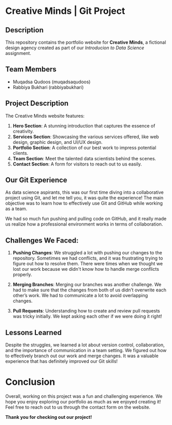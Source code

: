 # Creative Minds | Git Project

## Description

This repository contains the portfolio website for **Creative Minds**, a fictional design agency created as part of our *Introducion to Data Science* assignment.

## Team Members

- Muqadsa Qudoos (muqadsaqudoos)
- Rabbiya Bukhari (rabbiyabukhari)

## Project Description

The Creative Minds website features:

1. **Hero Section**: A stunning introduction that captures the essence of creativity.
2. **Services Section**: Showcasing the various services offered, like web design, graphic design, and UI/UX design.
3. **Portfolio Section**: A collection of our best work to impress potential clients.
4. **Team Section**: Meet the talented data scientists behind the scenes.
5. **Contact Section**: A form for visitors to reach out to us easily.

## Our Git Experience

As data science aspirants, this was our first time diving into a collaborative project using Git, and let me tell you, it was quite the experience! The main objective was to learn how to effectively use Git and GitHub while working as a team. 

We had so much fun pushing and pulling code on GitHub, and it really made us realize how a professional environment works in terms of collaboration. 

## Challenges We Faced:

1. **Pushing Changes**: We struggled a lot with pushing our changes to the repository. Sometimes we had conflicts, and it was frustrating trying to figure out how to resolve them. There were times when we thought we lost our work because we didn't know how to handle merge conflicts properly.
   
2. **Merging Branches**: Merging our branches was another challenge. We had to make sure that the changes from both of us didn’t overwrite each other’s work. We had to communicate a lot to avoid overlapping changes.
   
3. **Pull Requests**: Understanding how to create and review pull requests was tricky initially. We kept asking each other if we were doing it right!

## Lessons Learned

Despite the struggles, we learned a lot about version control, collaboration, and the importance of communication in a team setting. We figured out how to effectively branch out our work and merge changes. It was a valuable experience that has definitely improved our Git skills!

# Conclusion

Overall, working on this project was a fun and challenging experience. We hope you enjoy exploring our portfolio as much as we enjoyed creating it! Feel free to reach out to us through the contact form on the website.

**Thank you for checking out our project!**